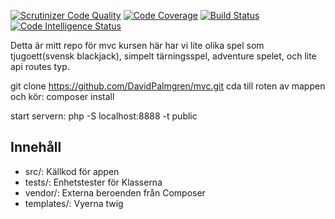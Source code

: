 [![Scrutinizer Code Quality](https://scrutinizer-ci.com/g/DavidPalmgren/mvc/badges/quality-score.png?b=main)](https://scrutinizer-ci.com/g/DavidPalmgren/mvc/?branch=main)
[![Code Coverage](https://scrutinizer-ci.com/g/DavidPalmgren/mvc/badges/coverage.png?b=main)](https://scrutinizer-ci.com/g/DavidPalmgren/mvc/?branch=main)
[![Build Status](https://scrutinizer-ci.com/g/DavidPalmgren/mvc/badges/build.png?b=main)](https://scrutinizer-ci.com/g/DavidPalmgren/mvc/build-status/main)
[![Code Intelligence Status](https://scrutinizer-ci.com/g/DavidPalmgren/mvc/badges/code-intelligence.svg?b=main)](https://scrutinizer-ci.com/code-intelligence)

Detta är mitt repo för mvc kursen här har vi lite olika spel som tjugoett(svensk blackjack), simpelt tärningsspel, adventure spelet, och lite api routes typ.

git clone https://github.com/DavidPalmgren/mvc.git
cda till roten av mappen och kör:
composer install

start servern:
php -S localhost:8888 -t public

## Innehåll
- src/: Källkod för appen
- tests/: Enhetstester för Klasserna
- vendor/: Externa beroenden från Composer
- templates/: Vyerna twig
